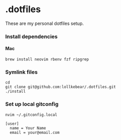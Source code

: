 # .dotfiles

These are my personal dotfiles setup.

### Install dependencies

#### Mac
```
brew install neovim rbenv fzf ripgrep
```

### Symlink files

```
cd
git clone git@github.com:lollkebear/.dotfiles.git
./install
```

### Set up local gitconfig
```
nvim ~/.gitconfig.local

[user]
  name = Your Name
  email = your@email.com
```
